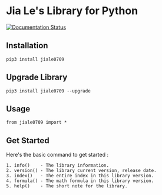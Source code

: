 # Jia Le's Library for Python
[![Documentation Status](https://readthedocs.org/projects/python-jiale0709/badge/?version=latest)](https://python-jiale0709.readthedocs.io/en/latest/?badge=latest)

## Installation

```
pip3 install jiale0709
```

## Upgrade Library

```
pip3 install jiale0709 --upgrade
```

## Usage

```
from jiale0709 import *
```

## Get Started
Here's the basic command to get started :
```
1. info()    - The library information.
2. version() - The library current version, release date.
3. index()   - The entire index in this library version.
4. formula() - The math formula in this library version.
5. help()    - The short note for the library.
```
